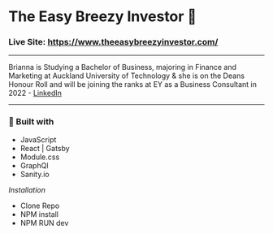 # The Easy Breezy Investor 🔱

### Live Site: https://www.theeasybreezyinvestor.com/

---

Brianna is Studying a Bachelor of Business, majoring in Finance and Marketing at Auckland University of Technology & she is on the Deans Honour Roll and will be joining the ranks at EY as a Business Consultant in 2022 - [LinkedIn](https://www.linkedin.com/in/brie-cox/)

---

### 🔨 Built with

- JavaScript
- React | Gatsby 
- Module.css
- GraphQl
- Sanity.io

*Installation*
 - Clone Repo
 - NPM install
 - NPM RUN dev
